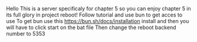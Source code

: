 Hello This is a server specificaly for chapter 5 so you can enjoy chapter 5 in its full glory in project reboot!
Follow tutorial and use bun to get acces to use
To get bun use this https://bun.sh/docs/installation 
install and then you will have to click start on the bat file 
Then change the reboot backend number to 5353
